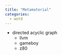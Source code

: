 ```yaml
---
title: "Metamaterial"
categories:
  - wotd
---
```


* directed acyclic graph
	- llvm
	- gameboy
	- z80
